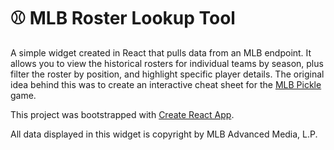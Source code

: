# ⚾ MLB Roster Lookup Tool

A simple widget created in React that pulls data from an MLB endpoint. It allows you to view the historical rosters for individual teams by season, plus filter the roster by position, and highlight specific player details. The original idea behind this was to create an interactive cheat sheet for the [MLB Pickle](https://mlbpickle.com/) game.

This project was bootstrapped with [Create React App](https://github.com/facebook/create-react-app).

All data displayed in this widget is copyright by MLB Advanced Media, L.P.
